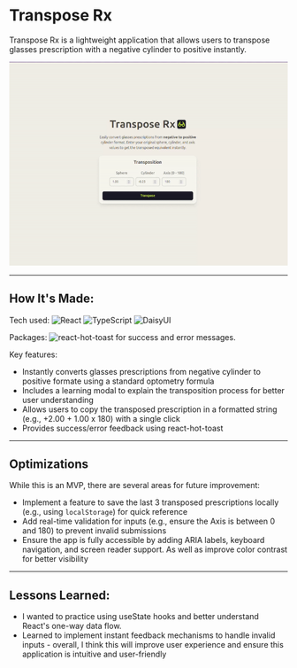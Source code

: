 # Transpose Rx

Transpose Rx is a lightweight application that allows users to transpose glasses prescription with a negative cylinder to positive instantly.

![Transpose Rx](/public/transposerx.gif)

---

## How It's Made:

Tech used:
![React](https://img.shields.io/badge/react-%2320232a.svg?style=for-the-badge&logo=react&logoColor=%2361DAFB)
![TypeScript](https://img.shields.io/badge/typescript-%23007ACC.svg?style=for-the-badge&logo=typescript&logoColor=white)
![DaisyUI](https://img.shields.io/badge/daisyui-5A0EF8?style=for-the-badge&logo=daisyui&logoColor=white)

Packages:
![react-hot-toast](https://github.com/timolins/react-hot-toast) for success and error messages.

Key features:

- Instantly converts glasses prescriptions from negative cylinder to positive formate using a standard optometry formula
- Includes a learning modal to explain the transposition process for better user understanding
- Allows users to copy the transposed prescription in a formatted string (e.g., +2.00 + 1.00 x 180) with a single click
- Provides success/error feedback using react-hot-toast

---

## Optimizations

While this is an MVP, there are several areas for future improvement:

- Implement a feature to save the last 3 transposed prescriptions locally (e.g., using `localStorage`) for quick reference
- Add real-time validation for inputs (e.g., ensure the Axis is between 0 and 180) to prevent invalid submissions
- Ensure the app is fully accessible by adding ARIA labels, keyboard navigation, and screen reader support. As well as improve color contrast for better visibility

---

## Lessons Learned:

- I wanted to practice using useState hooks and better understand React's one-way data flow.
- Learned to implement instant feedback mechanisms to handle invalid inputs - overall, I think this will improve user experience and ensure this application is intuitive and user-friendly
